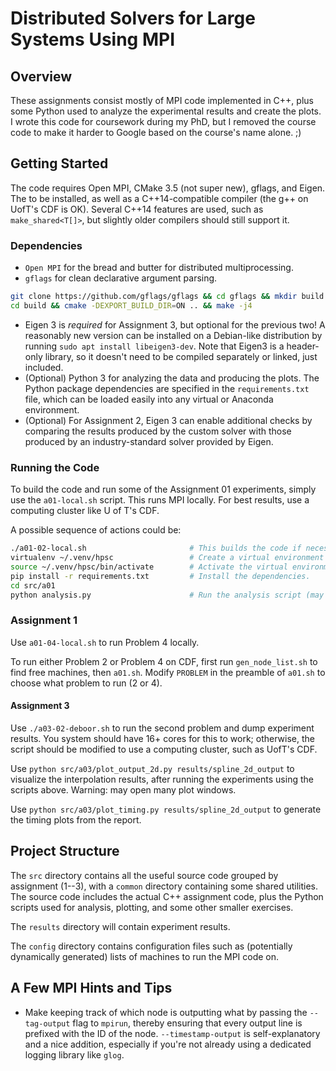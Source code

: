 # Distributed Solvers for Large Systems Using MPI

## Overview

These assignments consist mostly of MPI code implemented in C++, plus some
Python used to analyze the experimental results and create the plots. I wrote
this code for coursework during my PhD, but I removed the course code to make
it harder to Google based on the course's name alone. ;)

## Getting Started

The code requires Open MPI, CMake 3.5 (not super new), gflags, and Eigen. The
to be installed, as well as a C++14-compatible compiler
(the g++ on UofT's CDF is OK). Several C++14 features are used, such as
`make_shared<T[]>`, but slightly older compilers should still support it.


### Dependencies

 - `Open MPI` for the bread and butter for distributed multiprocessing.
 - `gflags` for clean declarative argument parsing.
```bash
git clone https://github.com/gflags/gflags && cd gflags && mkdir build
cd build && cmake -DEXPORT_BUILD_DIR=ON .. && make -j4
```
 - Eigen 3 is *required* for Assignment 3, but optional for the previous two!
   A reasonably new version can be installed on a Debian-like distribution by
   running `sudo apt install libeigen3-dev`. Note that Eigen3 is a header-only
   library, so it doesn't need to be compiled separately or linked, just included. 
 - (Optional) Python 3 for analyzing the data and producing the plots. The Python package dependencies are
 specified in the `requirements.txt` file, which can be loaded easily into any virtual or Anaconda environment.
 - (Optional) For Assignment 2, Eigen 3 can enable additional checks by comparing the results produced by the custom
 solver with those produced by an industry-standard solver provided by Eigen. 


### Running the Code

To build the code and run some of the Assignment 01 experiments, simply use the
`a01-local.sh` script.  This runs MPI locally. For best results, use
a computing cluster like U of T's CDF.

A possible sequence of actions could be:

```bash
./a01-02-local.sh                       # This builds the code if necessary and starts an experiment.
virtualenv ~/.venv/hpsc                 # Create a virtual environment for the Python packages.
source ~/.venv/hpsc/bin/activate        # Activate the virtual environment.
pip install -r requirements.txt         # Install the dependencies.
cd src/a01
python analysis.py                      # Run the analysis script (may need to modify what directory it reads from).
```

### Assignment 1

Use `a01-04-local.sh` to run Problem 4 locally.

To run either Problem 2 or Problem 4 on CDF, first run `gen_node_list.sh` to find free machines, then `a01.sh`.
Modify `PROBLEM` in the preamble of `a01.sh` to choose what problem to run (2 or 4).


#### Assignment 3

Use `./a03-02-deboor.sh` to run the second problem and dump experiment results.
You system should have 16+ cores for this to work; otherwise, the script should
be modified to use a computing cluster, such as UofT's CDF.

Use `python src/a03/plot_output_2d.py results/spline_2d_output` to visualize
the interpolation results, after running the experiments using the scripts
above. Warning: may open many plot windows.

Use `python src/a03/plot_timing.py results/spline_2d_output` to generate the
timing plots from the report.



## Project Structure

The `src` directory contains all the useful source code grouped by assignment (1--3), with a `common` directory
containing some shared utilities. The source code includes the actual C++ assignment code, plus the Python
scripts used for analysis, plotting, and some other smaller exercises.

The `results` directory will contain experiment results.

The `config` directory contains configuration files such as (potentially dynamically generated) lists of machines to
run the MPI code on.


## A Few MPI Hints and Tips

 * Make keeping track of which node is outputting what by passing the
 `--tag-output` flag to `mpirun`, thereby ensuring that every output
 line is prefixed with the ID of the node. `--timestamp-output` is
 self-explanatory and a nice addition, especially if you're not already
 using a dedicated logging library like `glog`.
